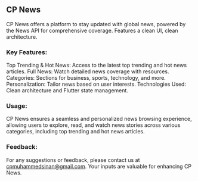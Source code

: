 ## CP News

CP News offers a platform to stay updated with global news, powered by the News API for comprehensive coverage. Features a clean UI, clean architecture.

### Key Features:
Top Trending & Hot News: Access to the latest top trending and hot news articles.
Full News: Watch detailed news coverage with resources.
Categories: Sections for business, sports, technology, and more.
Personalization: Tailor news based on user interests.
Technologies Used: Clean architecture and Flutter state management.
### Usage:
CP News ensures a seamless and personalized news browsing experience, allowing users to explore, read, and watch news stories across various categories, including top trending and hot news articles.

### Feedback:
For any suggestions or feedback, please contact us at cpmuhammedsinan@gmail.com. Your inputs are valuable for enhancing CP News.
